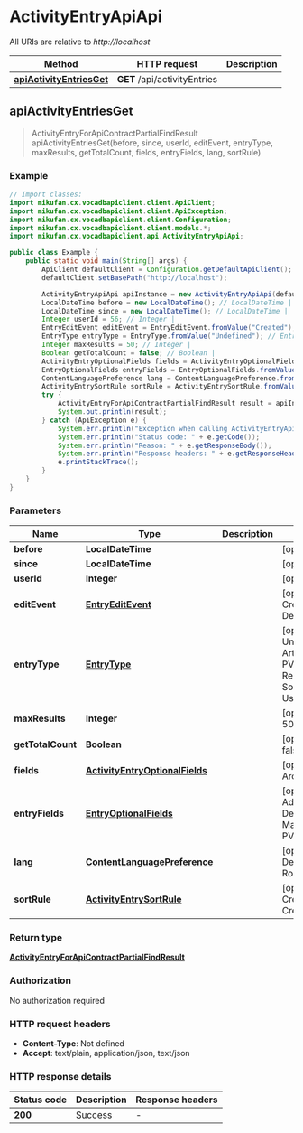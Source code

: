 # ActivityEntryApiApi

All URIs are relative to *http://localhost*

| Method | HTTP request | Description |
|------------- | ------------- | -------------|
| [**apiActivityEntriesGet**](ActivityEntryApiApi.md#apiActivityEntriesGet) | **GET** /api/activityEntries |  |



## apiActivityEntriesGet

> ActivityEntryForApiContractPartialFindResult apiActivityEntriesGet(before, since, userId, editEvent, entryType, maxResults, getTotalCount, fields, entryFields, lang, sortRule)



### Example

```java
// Import classes:
import mikufan.cx.vocadbapiclient.client.ApiClient;
import mikufan.cx.vocadbapiclient.client.ApiException;
import mikufan.cx.vocadbapiclient.client.Configuration;
import mikufan.cx.vocadbapiclient.client.models.*;
import mikufan.cx.vocadbapiclient.api.ActivityEntryApiApi;

public class Example {
    public static void main(String[] args) {
        ApiClient defaultClient = Configuration.getDefaultApiClient();
        defaultClient.setBasePath("http://localhost");

        ActivityEntryApiApi apiInstance = new ActivityEntryApiApi(defaultClient);
        LocalDateTime before = new LocalDateTime(); // LocalDateTime | 
        LocalDateTime since = new LocalDateTime(); // LocalDateTime | 
        Integer userId = 56; // Integer | 
        EntryEditEvent editEvent = EntryEditEvent.fromValue("Created"); // EntryEditEvent | 
        EntryType entryType = EntryType.fromValue("Undefined"); // EntryType | 
        Integer maxResults = 50; // Integer | 
        Boolean getTotalCount = false; // Boolean | 
        ActivityEntryOptionalFields fields = ActivityEntryOptionalFields.fromValue("None"); // ActivityEntryOptionalFields | 
        EntryOptionalFields entryFields = EntryOptionalFields.fromValue("None"); // EntryOptionalFields | 
        ContentLanguagePreference lang = ContentLanguagePreference.fromValue("Default"); // ContentLanguagePreference | 
        ActivityEntrySortRule sortRule = ActivityEntrySortRule.fromValue("CreateDateDescending"); // ActivityEntrySortRule | 
        try {
            ActivityEntryForApiContractPartialFindResult result = apiInstance.apiActivityEntriesGet(before, since, userId, editEvent, entryType, maxResults, getTotalCount, fields, entryFields, lang, sortRule);
            System.out.println(result);
        } catch (ApiException e) {
            System.err.println("Exception when calling ActivityEntryApiApi#apiActivityEntriesGet");
            System.err.println("Status code: " + e.getCode());
            System.err.println("Reason: " + e.getResponseBody());
            System.err.println("Response headers: " + e.getResponseHeaders());
            e.printStackTrace();
        }
    }
}
```

### Parameters


| Name | Type | Description  | Notes |
|------------- | ------------- | ------------- | -------------|
| **before** | **LocalDateTime**|  | [optional] |
| **since** | **LocalDateTime**|  | [optional] |
| **userId** | **Integer**|  | [optional] |
| **editEvent** | [**EntryEditEvent**](.md)|  | [optional] [enum: Created, Updated, Deleted, Restored] |
| **entryType** | [**EntryType**](.md)|  | [optional] [enum: Undefined, Album, Artist, DiscussionTopic, PV, ReleaseEvent, ReleaseEventSeries, Song, SongList, Tag, User, Venue] |
| **maxResults** | **Integer**|  | [optional] [default to 50] |
| **getTotalCount** | **Boolean**|  | [optional] [default to false] |
| **fields** | [**ActivityEntryOptionalFields**](.md)|  | [optional] [enum: None, ArchivedVersion, Entry] |
| **entryFields** | [**EntryOptionalFields**](.md)|  | [optional] [enum: None, AdditionalNames, Description, MainPicture, Names, PVs, Tags, WebLinks] |
| **lang** | [**ContentLanguagePreference**](.md)|  | [optional] [enum: Default, Japanese, Romaji, English] |
| **sortRule** | [**ActivityEntrySortRule**](.md)|  | [optional] [enum: CreateDateDescending, CreateDate] |

### Return type

[**ActivityEntryForApiContractPartialFindResult**](ActivityEntryForApiContractPartialFindResult.md)

### Authorization

No authorization required

### HTTP request headers

- **Content-Type**: Not defined
- **Accept**: text/plain, application/json, text/json


### HTTP response details
| Status code | Description | Response headers |
|-------------|-------------|------------------|
| **200** | Success |  -  |

